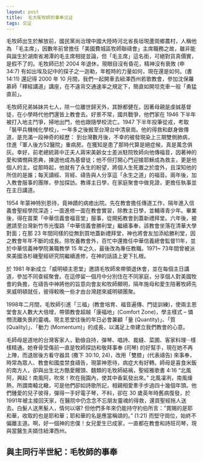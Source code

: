 ```yaml
---
layout: post
title:  毛大衛牧師的事奉见证
tags: 见证
---
```



毛牧師出生於解放前，國民黨尚治理中國大陸時河北省長垣現蘆崗鄉農村，人稱他為
「毛主席」，因數年前曾擔任「美國費城區牧師聯禱會」主席職務之故，雖非能與誕生於湖南省湘潭的毛主席相提並論，但「毛主席」這名銜，可絕對貨真價實，是假不了的。毛牧師已於
2004 年退休，現眼目沒有昏花，精神沒有衰敗 (申 34:7)
有如出埃及記中的探子之一迦勒，年輕時的力量如何，現在還是如何。(書 14:11) 還記得
2000 年 10
月間，我們一起開車去紐澤西州若歌教會，參加沈保羅慕師「釋經講道」講座，在不違背交通速率之規定下，簡直如開坦克車一般「勇猛直前」。

毛牧師兄弟姊妹共七人，除一位離世歸天外，其餘都健在。因著母親是虔誠基督徒，在小學時代他們還皆上教會去。好景不常，國共戰爭，他們家在
1946 下半年被打入地主鬥爭，掃地出門，他也跟隨學校流亡。1947
下半年投筆從戎，考取「裝甲兵機械化學校」，一年多之後搬至台灣台中清泉崗。他的得救和獻身做傳道，是充滿一段神奇的經歷：
到台灣數月後，不幸的被發現染上三期雙側肺病，住進「軍人後方52醫院」重病房。在獲知是患了那時代算是絕症候，真是萬念俱灰。幸好，前老總統蔣中正夫人蔣宋美齡女士差派駐院牧師向他傳福音，因著神的愛和憐憫與恩典，揀選他成為基督徒；他不但打開心門迎接耶穌成為救主，更是他個人的主。從那時起，他就有了永生的盼望，將個人生死置之於度外，且深知他的所信的是誰；每天讀經、背經、禱告與人分享這「永生之道」的福音。兩年後，加入教會服事的團隊，參加探訪。教導主日學，在家庭聚會中做見證，更擔任執事並在主日講道。

1954
年蒙神特別恩待，竟神蹟的病癒出院。先在教會擔任傳道工作，隔年進入信義會聖經學院深造；一面進修一面在教會實習，除教主日學，並輔導青少年。畢業後，得在苗栗「中華信義會福音堂」服事，從開拓教會到蓋新禮拜堂。六年後，被邀請至台灣新竹市光復路「中華信義會勝利堂」繼續事奉，該教會坐落在清華大學對面；在那
23
年間同樣的從無到買地蓋新禮拜堂，神也將會友加添給勝利堂，因之教會年年不斷的成長。除牧養教會外，百忙中還擔任中華信義總會監督11年，並於中華信義神學院兼職教學
15 年之久，最後改為專任教職。1971~
73年間曾被派來美國洛杉磯聖經研究院繼續進修，在神的話語上更下扎根。

於 1981
年新成立「威明頓主恩堂」邀請毛牧師來帶領退休會，並在每個主日講道，參加不同查經聚會。在這停留一個月中分別住在不同家庭，分享個人對美國牧會的負擔，在禱告中神將他的旨意向會友和牧師顯明，隔年施母和愛生陪著牧師先來威明頓就任，彼得較晚一些才由台灣趕來威明頓團聚。

1998年二月間，毛牧師引進「三福」(教會培育、福音遍傳、門徒訓練)，使兩主恩堂會友人數大大倍增，帶領教會超越「康福地」(Comfort
Zone)，學主樣式 – 憐憫流離失喪的靈魂。現主恩堂往後的年日必會兼顧「量
(Quantity)」、「質 (Quality)」、「動力
(Momentum)」的成長，以滿足上帝建立我們教會的心意。

毛師母是道地的台灣客家人，勤儉自持，彈琴、唱詩、裁縫、菜圃、客家料理‧‧‧樣樣精通。她脊骨受傷前一直是牧師探訪和敬拜事奉
(司琴) 的好幫手，現在她不再上陣，而退居後方看守器具 (撒下 30:10,
24)，改用「雙膝」(代表禱告)
來事奉，時常為眾人、教會和國度禁食禱告，現蒙神恩待，病症大有好轉。師母是喜食米飯的南方人，卻與出生北方酷愛饅頭、麵類的毛牧師結褵，聖經雅歌書
4:16 “北風阿，興起！南風阿，吹來！吹在我園內，使其中香氣發出來。”
北風凜冽，南風燥熱，所謂南轅北轍，可是他們卻如詩歌所記，相親相愛牽手步過四十幾個年頭。他們鍾愛的兒子彼得，彈得一手好電子琴，不料，卻在
30 歲英年時舊病復發，於
1991年被主接回天家，在醫院中仍念念不忘朋友靈魂的得救，還買聖經拖人送去。白髮人送黑髮人，情何以堪?
但他們多年來仍能持守約伯所言：”賞賜的是耶和華，收取的也是耶和華；耶和華的名是應當稱頌的。”
(1:21)
而堅守崗位，始終不偏離主道。啊，好一個神的忠僕！女兒愛生已成家，一直都在教會和詩班司琴，現與當醫生夫婿住紐澤西州。

## 與主同行半世紀：毛牧師的事奉

<object type='application/x-shockwave-flash' width='425' height='344'
data='http://www.youtube-nocookie.com/v/BfBZyagc2tc?fs=1&hd=1'>
  <param name='movie'
  value='http://www.youtube-nocookie.com/v/BfBZyagc2tc?fs=1&hd=1' />
  <param name='wmode' value='transparent' />
  <param name='allowFullScreen' value='true' />
  <param name='allowscriptaccess' value='always' />
</object>

